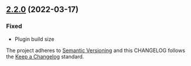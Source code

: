 ## [2.2.0](https://github.com/deshaw/ksmm/compare/v0.1.4...v0.1.5) (2022-03-17)

### Fixed

- Plugin build size

The project adheres to [Semantic Versioning](https://semver.org/spec/v2.0.0.html) and
this CHANGELOG follows the [Keep a Changelog](https://keepachangelog.com/en/1.0.0/) standard.
